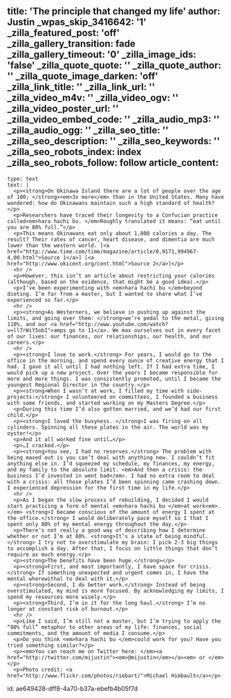 title: 'The principle that changed my life'
author: Justin
_wpas_skip_3416642: '1'
_zilla_featured_post: 'off'
_zilla_gallery_transition: fade
_zilla_gallery_timeout: '0'
_zilla_image_ids: 'false'
_zilla_quote_quote: ''
_zilla_quote_author: ''
_zilla_quote_image_darken: 'off'
_zilla_link_title: ''
_zilla_link_url: ''
_zilla_video_m4v: ''
_zilla_video_ogv: ''
_zilla_video_poster_url: ''
_zilla_video_embed_code: ''
_zilla_audio_mp3: ''
_zilla_audio_ogg: ''
_zilla_seo_title: ''
_zilla_seo_description: ''
_zilla_seo_keywords: ''
_zilla_seo_robots_index: index
_zilla_seo_robots_follow: follow
article_content:
  -
    type: text
    text: |
      <p><strong>On Okinawa Island there are a lot of people over the age of 100; </strong><em>3x more</em> than in the United States. Many have wondered: how do Okinawans maintain such a high standard of health?</p>
      <p>Researchers have traced their longevity to a Confucian practice called<em>hara hachi bu. </em>Roughly translated it means: “eat until you are 80% full.”</p>
      <p>This means Okinawans eat only about 1,800 calories a day. The result? Their rates of cancer, heart disease, and dimentia are much lower than the western world. [<a href="http://www.time.com/time/magazine/article/0,9171,994967-4,00.html">Source 1</a>] [<a href="http://www.okicent.org/cent.html">Source 2</a>]</p>
      <hr />
      <p>However, this isn’t an article about restricting your calories (although, based on the evidence, that might be a good idea).</p>
      <p>I’ve been experimenting with <em>hara hachi bu </em>beyond dieting. I’m far from a master, but I wanted to share what I’ve experienced so far.</p>
      <hr />
      <p><strong>As Westerners, we believe in pushing up against the limits, and going over them: </strong>we’re pedal to the metal, giving 110%, and our <a href="http://www.youtube.com/watch?v=ll7rWiY5obI">amps go to 11</a>. We max ourselves out in every facet of our lives: our finances, our relationships, our health, and our careers.</p>
      <hr />
      <p><strong>I love to work.</strong> For years, I would go to the office in the morning, and spend every ounce of creative energy that I had. I gave it all until I had nothing left. If I had extra time, I would pick up a new project. Over the years I became responsible for more and more things. I was consistently promoted, until I became the youngest Regional Director in the country.</p>
      <p><strong>When I wasn’t at work, I filled my time with side-projects:</strong> I volunteered on committees, I founded a business with some friends, and started working on my Masters Degree.</p>
      <p>During this time I’d also gotten married, and we’d had our first child.</p>
      <p><strong>I loved the busyness. </strong>I was firing on all cylinders. Spinning all these plates in the air. The world was my oyster!</p>
      <p>And it all worked fine until…</p>
      <p>…I cracked.</p>
      <p><strong>You see, I had no reserves.</strong> The problem with being maxed out is you can’t deal with anything new. I couldn’t fit anything else in. I’d squeezed my schedule, my finances, my energy, and my family to the absolute limit. <em>And then a crisis: the business I’d invested in went bad</em>. I had no extra room to deal with a crisis: all those plates I’d been spinning came crashing down. I experienced depression for the first time in my life.</p>
      <hr />
      <p>As I began the slow process of rebuilding, I decided I would start practicing a form of mental <em>hara hachi bu </em>at work<em>.</em> <strong>I became conscious of the amount of energy I spent at the office.</strong> I would deliberately pace myself so I that I spent only 80% of my mental energy throughout the day.</p>
      <p>There’s not really a good way of describing how I determine whether or not I’m at 80%. <strong>It’s a state of being mindful.</strong> I try not to overstimulate my brain: I pick 2-3 big things to accomplish a day. After that, I focus on little things that don’t require as much energy.</p>
      <p><strong>The benefits have been huge.</strong></p>
      <p><strong>First, and most importantly, I have space for crisis.</strong> If something unexpected and urgent comes in, I have the mental wherewithal to deal with it.</p>
      <p><strong>Second, I do better work.</strong> Instead of being overstimulated, my mind is more focused. By acknowledging my limits, I spend my resources more wisely.</p>
      <p><strong>Third, I’m in it for the long haul.</strong> I’m no longer at constant risk of burnout.</p>
      <hr />
      <p>Like I said, I’m still not a master, but I’m trying to apply the “80% full” metaphor to other areas of my life: finances, social commitments, and the amount of media I consume.</p>
      <p>Do you think <em>hara hachi bu </em>could work for you? Have you tried something similar?</p>
      <p><em>You can reach me on Twitter here: </em><a href="http://twitter.com/mijustin"><em>@mijustin</em></a><em> or </em></p>
      <p>Photo credit: <a href="http://www.flickr.com/photos/riebart/">Michael Himbault</a></p>
      
id: ae649428-dff8-4a70-b37a-ebefb4b05f7d
